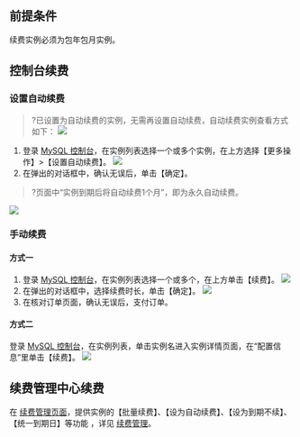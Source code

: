 
## 前提条件
续费实例必须为包年包月实例。


## 控制台续费
### 设置自动续费
>?已设置为自动续费的实例，无需再设置自动续费，自动续费实例查看方式如下：
>![](https://main.qcloudimg.com/raw/1760a998fa7553f9ae9fbee3bdb374be.png)
>
1. 登录 [MySQL 控制台](https://console.cloud.tencent.com/cdb)，在实例列表选择一个或多个实例，在上方选择【更多操作】>【设置自动续费】。
![](https://main.qcloudimg.com/raw/40045770dade95052b35da088faa720e.png)
2. 在弹出的对话框中，确认无误后，单击【确定】。
>?页面中“实例到期后将自动续费1个月”，即为永久自动续费。
>
![](https://main.qcloudimg.com/raw/14f1f8c5d3fcd6e52a4157fead60f75c.png)

### 手动续费
#### 方式一
1. 登录 [MySQL 控制台](https://console.cloud.tencent.com/cdb)，在实例列表选择一个或多个，在上方单击【续费】。
![](https://main.qcloudimg.com/raw/ea68377665f811e6aff400e880fa0ef4.png)
2. 在弹出的对话框中，选择续费时长，单击【确定】。
![](https://main.qcloudimg.com/raw/4575a223cefb54ea573b32d22602d823.png)
3. 在核对订单页面，确认无误后，支付订单。

#### 方式二
登录 [MySQL 控制台](https://console.cloud.tencent.com/cdb)，在实例列表，单击实例名进入实例详情页面，在“配置信息”里单击【续费】。
![](https://main.qcloudimg.com/raw/90d53b5e41eea905480984a741dd0578.png)


## 续费管理中心续费
在 [续费管理页面](https://console.cloud.tencent.com/account/renewal)，提供实例的【批量续费】、【设为自动续费】、【设为到期不续】、【统一到期日】等功能 ，详见 [续费管理](https://cloud.tencent.com/document/product/555/7454)。
